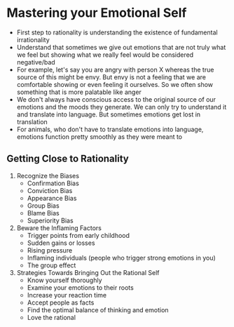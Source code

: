# Mastering your Emotional Self
- First step to rationality is understanding the existence of fundamental irrationality
- Understand that sometimes we give out emotions that are not truly what we feel but showing what we really feel would be considered negative/bad
- For example, let's say you are angry with person X whereas the true source of this might be envy. But envy is not a feeling that we are comfortable showing or even feeling it ourselves. So we often show something that is more palatable like anger
- We don't always have conscious access to the original source of our emotions and the moods they generate. We can only try to understand it and translate into language. But sometimes emotions get lost in translation
- For animals, who don't have to translate emotions into language, emotions function pretty smoothly as they were meant to

## Getting Close to Rationality
1. Recognize the Biases
    - Confirmation Bias
    - Conviction Bias
    - Appearance Bias
    - Group Bias
    - Blame Bias
    - Superiority Bias
2. Beware the Inflaming Factors
    - Trigger points from early childhood
    - Sudden gains or losses
    - Rising pressure
    - Inflaming individuals (people who trigger strong emotions in you)
    - The group effect
3. Strategies Towards Bringing Out the Rational Self
    - Know yourself thoroughly
    - Examine your emotions to their roots
    - Increase your reaction time
    - Accept people as facts
    - Find the optimal balance of thinking and emotion
    - Love the rational